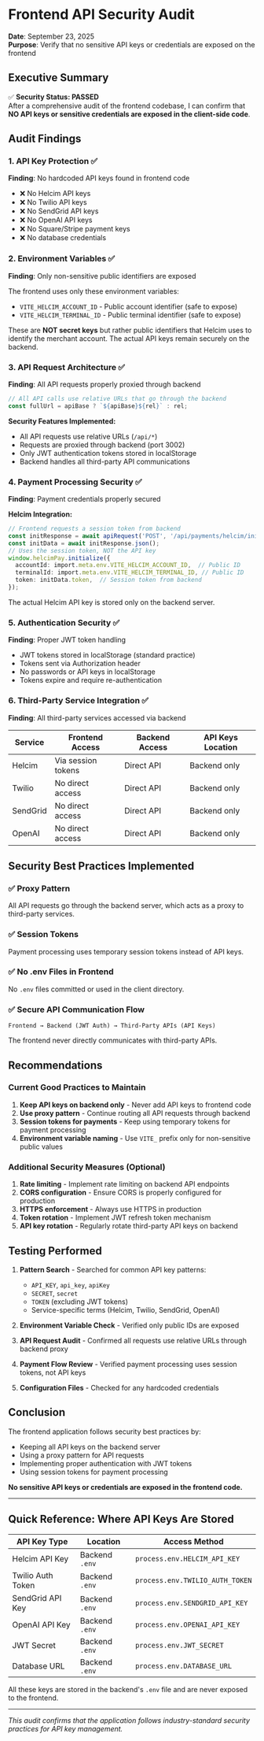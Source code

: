 # Frontend API Security Audit

**Date**: September 23, 2025  
**Purpose**: Verify that no sensitive API keys or credentials are exposed on the frontend

## Executive Summary

✅ **Security Status: PASSED**  
After a comprehensive audit of the frontend codebase, I can confirm that **NO API keys or sensitive credentials are exposed in the client-side code**.

## Audit Findings

### 1. API Key Protection ✅

**Finding**: No hardcoded API keys found in frontend code

- ❌ No Helcim API keys
- ❌ No Twilio API keys  
- ❌ No SendGrid API keys
- ❌ No OpenAI API keys
- ❌ No Square/Stripe payment keys
- ❌ No database credentials

### 2. Environment Variables ✅

**Finding**: Only non-sensitive public identifiers are exposed

The frontend uses only these environment variables:
- `VITE_HELCIM_ACCOUNT_ID` - Public account identifier (safe to expose)
- `VITE_HELCIM_TERMINAL_ID` - Public terminal identifier (safe to expose)

These are **NOT secret keys** but rather public identifiers that Helcim uses to identify the merchant account. The actual API keys remain securely on the backend.

### 3. API Request Architecture ✅

**Finding**: All API requests properly proxied through backend

```typescript
// All API calls use relative URLs that go through the backend
const fullUrl = apiBase ? `${apiBase}${rel}` : rel;
```

**Security Features Implemented:**
- All API requests use relative URLs (`/api/*`)
- Requests are proxied through backend (port 3002)
- Only JWT authentication tokens stored in localStorage
- Backend handles all third-party API communications

### 4. Payment Processing Security ✅

**Finding**: Payment credentials properly secured

**Helcim Integration:**
```typescript
// Frontend requests a session token from backend
const initResponse = await apiRequest('POST', '/api/payments/helcim/initialize', {...});
const initData = await initResponse.json();
// Uses the session token, NOT the API key
window.helcimPay.initialize({
  accountId: import.meta.env.VITE_HELCIM_ACCOUNT_ID,  // Public ID
  terminalId: import.meta.env.VITE_HELCIM_TERMINAL_ID, // Public ID  
  token: initData.token,  // Session token from backend
});
```

The actual Helcim API key is stored only on the backend server.

### 5. Authentication Security ✅

**Finding**: Proper JWT token handling

- JWT tokens stored in localStorage (standard practice)
- Tokens sent via Authorization header
- No passwords or API keys in localStorage
- Tokens expire and require re-authentication

### 6. Third-Party Service Integration ✅

**Finding**: All third-party services accessed via backend

| Service | Frontend Access | Backend Access | API Keys Location |
|---------|----------------|----------------|-------------------|
| Helcim | Via session tokens | Direct API | Backend only |
| Twilio | No direct access | Direct API | Backend only |
| SendGrid | No direct access | Direct API | Backend only |
| OpenAI | No direct access | Direct API | Backend only |

## Security Best Practices Implemented

### ✅ Proxy Pattern
All API requests go through the backend server, which acts as a proxy to third-party services.

### ✅ Session Tokens
Payment processing uses temporary session tokens instead of API keys.

### ✅ No .env Files in Frontend
No `.env` files committed or used in the client directory.

### ✅ Secure API Communication Flow

```
Frontend → Backend (JWT Auth) → Third-Party APIs (API Keys)
```

The frontend never directly communicates with third-party APIs.

## Recommendations

### Current Good Practices to Maintain

1. **Keep API keys on backend only** - Never add API keys to frontend code
2. **Use proxy pattern** - Continue routing all API requests through backend
3. **Session tokens for payments** - Keep using temporary tokens for payment processing
4. **Environment variable naming** - Use `VITE_` prefix only for non-sensitive public values

### Additional Security Measures (Optional)

1. **Rate limiting** - Implement rate limiting on backend API endpoints
2. **CORS configuration** - Ensure CORS is properly configured for production
3. **HTTPS enforcement** - Always use HTTPS in production
4. **Token rotation** - Implement JWT refresh token mechanism
5. **API key rotation** - Regularly rotate third-party API keys on backend

## Testing Performed

1. **Pattern Search** - Searched for common API key patterns:
   - `API_KEY`, `api_key`, `apiKey`
   - `SECRET`, `secret`
   - `TOKEN` (excluding JWT tokens)
   - Service-specific terms (Helcim, Twilio, SendGrid, OpenAI)

2. **Environment Variable Check** - Verified only public IDs are exposed

3. **API Request Audit** - Confirmed all requests use relative URLs through backend proxy

4. **Payment Flow Review** - Verified payment processing uses session tokens, not API keys

5. **Configuration Files** - Checked for any hardcoded credentials

## Conclusion

The frontend application follows security best practices by:
- Keeping all API keys on the backend server
- Using a proxy pattern for API requests
- Implementing proper authentication with JWT tokens
- Using session tokens for payment processing

**No sensitive API keys or credentials are exposed in the frontend code.**

---

## Quick Reference: Where API Keys Are Stored

| API Key Type | Location | Access Method |
|--------------|----------|---------------|
| Helcim API Key | Backend `.env` | `process.env.HELCIM_API_KEY` |
| Twilio Auth Token | Backend `.env` | `process.env.TWILIO_AUTH_TOKEN` |
| SendGrid API Key | Backend `.env` | `process.env.SENDGRID_API_KEY` |
| OpenAI API Key | Backend `.env` | `process.env.OPENAI_API_KEY` |
| JWT Secret | Backend `.env` | `process.env.JWT_SECRET` |
| Database URL | Backend `.env` | `process.env.DATABASE_URL` |

All these keys are stored in the backend's `.env` file and are never exposed to the frontend.

---

*This audit confirms that the application follows industry-standard security practices for API key management.*

